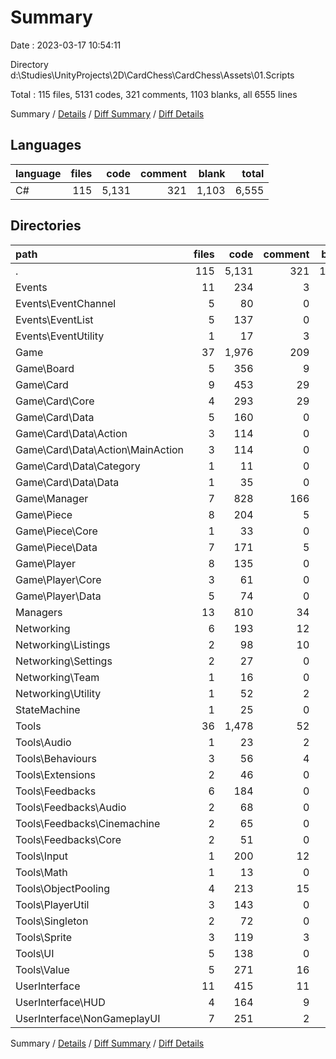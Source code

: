# Summary

Date : 2023-03-17 10:54:11

Directory d:\\Studies\\UnityProjects\\2D\\CardChess\\CardChess\\Assets\\01.Scripts

Total : 115 files,  5131 codes, 321 comments, 1103 blanks, all 6555 lines

Summary / [Details](details.md) / [Diff Summary](diff.md) / [Diff Details](diff-details.md)

## Languages
| language | files | code | comment | blank | total |
| :--- | ---: | ---: | ---: | ---: | ---: |
| C# | 115 | 5,131 | 321 | 1,103 | 6,555 |

## Directories
| path | files | code | comment | blank | total |
| :--- | ---: | ---: | ---: | ---: | ---: |
| . | 115 | 5,131 | 321 | 1,103 | 6,555 |
| Events | 11 | 234 | 3 | 48 | 285 |
| Events\\EventChannel | 5 | 80 | 0 | 16 | 96 |
| Events\\EventList | 5 | 137 | 0 | 30 | 167 |
| Events\\EventUtility | 1 | 17 | 3 | 2 | 22 |
| Game | 37 | 1,976 | 209 | 428 | 2,613 |
| Game\\Board | 5 | 356 | 9 | 69 | 434 |
| Game\\Card | 9 | 453 | 29 | 125 | 607 |
| Game\\Card\\Core | 4 | 293 | 29 | 74 | 396 |
| Game\\Card\\Data | 5 | 160 | 0 | 51 | 211 |
| Game\\Card\\Data\\Action | 3 | 114 | 0 | 41 | 155 |
| Game\\Card\\Data\\Action\\MainAction | 3 | 114 | 0 | 41 | 155 |
| Game\\Card\\Data\\Category | 1 | 11 | 0 | 2 | 13 |
| Game\\Card\\Data\\Data | 1 | 35 | 0 | 8 | 43 |
| Game\\Manager | 7 | 828 | 166 | 168 | 1,162 |
| Game\\Piece | 8 | 204 | 5 | 30 | 239 |
| Game\\Piece\\Core | 1 | 33 | 0 | 8 | 41 |
| Game\\Piece\\Data | 7 | 171 | 5 | 22 | 198 |
| Game\\Player | 8 | 135 | 0 | 36 | 171 |
| Game\\Player\\Core | 3 | 61 | 0 | 17 | 78 |
| Game\\Player\\Data | 5 | 74 | 0 | 19 | 93 |
| Managers | 13 | 810 | 34 | 205 | 1,049 |
| Networking | 6 | 193 | 12 | 41 | 246 |
| Networking\\Listings | 2 | 98 | 10 | 20 | 128 |
| Networking\\Settings | 2 | 27 | 0 | 6 | 33 |
| Networking\\Team | 1 | 16 | 0 | 2 | 18 |
| Networking\\Utility | 1 | 52 | 2 | 13 | 67 |
| StateMachine | 1 | 25 | 0 | 5 | 30 |
| Tools | 36 | 1,478 | 52 | 276 | 1,806 |
| Tools\\Audio | 1 | 23 | 2 | 6 | 31 |
| Tools\\Behaviours | 3 | 56 | 4 | 14 | 74 |
| Tools\\Extensions | 2 | 46 | 0 | 5 | 51 |
| Tools\\Feedbacks | 6 | 184 | 0 | 43 | 227 |
| Tools\\Feedbacks\\Audio | 2 | 68 | 0 | 13 | 81 |
| Tools\\Feedbacks\\Cinemachine | 2 | 65 | 0 | 10 | 75 |
| Tools\\Feedbacks\\Core | 2 | 51 | 0 | 20 | 71 |
| Tools\\Input | 1 | 200 | 12 | 14 | 226 |
| Tools\\Math | 1 | 13 | 0 | 5 | 18 |
| Tools\\ObjectPooling | 4 | 213 | 15 | 45 | 273 |
| Tools\\PlayerUtil | 3 | 143 | 0 | 32 | 175 |
| Tools\\Singleton | 2 | 72 | 0 | 6 | 78 |
| Tools\\Sprite | 3 | 119 | 3 | 22 | 144 |
| Tools\\UI | 5 | 138 | 0 | 22 | 160 |
| Tools\\Value | 5 | 271 | 16 | 62 | 349 |
| UserInterface | 11 | 415 | 11 | 100 | 526 |
| UserInterface\\HUD | 4 | 164 | 9 | 37 | 210 |
| UserInterface\\NonGameplayUI | 7 | 251 | 2 | 63 | 316 |

Summary / [Details](details.md) / [Diff Summary](diff.md) / [Diff Details](diff-details.md)
